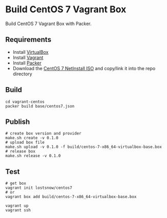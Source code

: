 Build CentOS 7 Vagrant Box
==========================

Build CentOS 7 Vagrant Box with Packer.

Requirements
------------

* Install [VirtualBox][1]
* Install [Vagrant][2]
* Install [Packer][3]
* Download the [CentOS 7 NetInstall ISO][4] and copy/link it into the repo directory

Build
-----

```shell
cd vagrant-centos
packer build base/centos7.json
```

Publish
-------

```
# create box version and provider
make.sh create -v 0.1.0
# upload box file
make.sh upload -v 0.1.0 -f build/centos-7-x86_64-virtualbox-base.box
# release box
make.sh release -v 0.1.0
```

Test
----

```shell
# get box
vagrant init lostsnow/centos7
# or
vagrant box add build/centos-7-x86_64-virtualbox-base.box

vagrant up
vagrant ssh
```

[1]: https://www.virtualbox.org/wiki/Downloads
[2]: http://www.vagrantup.com/downloads
[3]: http://www.packer.io/downloads.html
[4]: http://isoredirect.centos.org/centos/7/isos/x86_64/